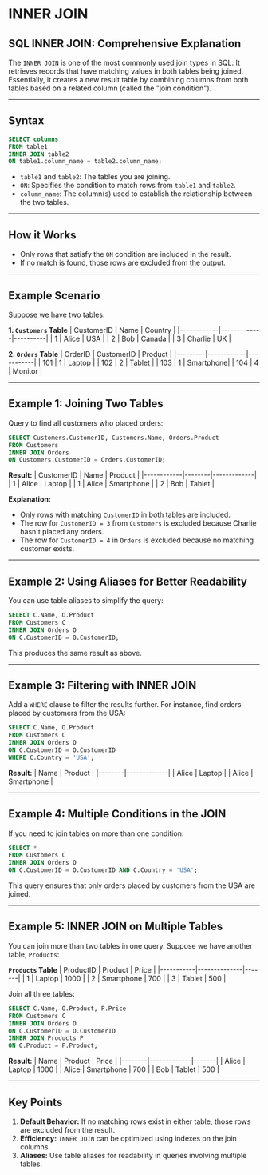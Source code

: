 # INNER JOIN

## **SQL INNER JOIN: Comprehensive Explanation**

The `INNER JOIN` is one of the most commonly used join types in SQL. It retrieves records that have matching values in both tables being joined. Essentially, it creates a new result table by combining columns from both tables based on a related column (called the "join condition").

---

## **Syntax**
```sql
SELECT columns
FROM table1
INNER JOIN table2
ON table1.column_name = table2.column_name;
```

- `table1` and `table2`: The tables you are joining.
- `ON`: Specifies the condition to match rows from `table1` and `table2`.
- `column_name`: The column(s) used to establish the relationship between the two tables.

---

## **How it Works**
- Only rows that satisfy the `ON` condition are included in the result.
- If no match is found, those rows are excluded from the output.

---

## **Example Scenario**
Suppose we have two tables:

**1. `Customers` Table**
| CustomerID | Name        | Country  |
|------------|-------------|----------|
| 1          | Alice       | USA      |
| 2          | Bob         | Canada   |
| 3          | Charlie     | UK       |

**2. `Orders` Table**
| OrderID | CustomerID | Product   |
|---------|------------|-----------|
| 101     | 1          | Laptop    |
| 102     | 2          | Tablet    |
| 103     | 1          | Smartphone|
| 104     | 4          | Monitor   |

---

## **Example 1: Joining Two Tables**
Query to find all customers who placed orders:
```sql
SELECT Customers.CustomerID, Customers.Name, Orders.Product
FROM Customers
INNER JOIN Orders
ON Customers.CustomerID = Orders.CustomerID;
```

**Result:**
| CustomerID | Name   | Product     |
|------------|--------|-------------|
| 1          | Alice  | Laptop      |
| 1          | Alice  | Smartphone  |
| 2          | Bob    | Tablet      |

**Explanation:**
- Only rows with matching `CustomerID` in both tables are included.
- The row for `CustomerID = 3` from `Customers` is excluded because Charlie hasn't placed any orders.
- The row for `CustomerID = 4` in `Orders` is excluded because no matching customer exists.

---

## **Example 2: Using Aliases for Better Readability**
You can use table aliases to simplify the query:
```sql
SELECT C.Name, O.Product
FROM Customers C
INNER JOIN Orders O
ON C.CustomerID = O.CustomerID;
```
This produces the same result as above.

---

## **Example 3: Filtering with INNER JOIN**
Add a `WHERE` clause to filter the results further. For instance, find orders placed by customers from the USA:
```sql
SELECT C.Name, O.Product
FROM Customers C
INNER JOIN Orders O
ON C.CustomerID = O.CustomerID
WHERE C.Country = 'USA';
```

**Result:**
| Name   | Product     |
|--------|-------------|
| Alice  | Laptop      |
| Alice  | Smartphone  |

---

## **Example 4: Multiple Conditions in the JOIN**
If you need to join tables on more than one condition:
```sql
SELECT *
FROM Customers C
INNER JOIN Orders O
ON C.CustomerID = O.CustomerID AND C.Country = 'USA';
```

This query ensures that only orders placed by customers from the USA are joined.

---

## **Example 5: INNER JOIN on Multiple Tables**
You can join more than two tables in one query. Suppose we have another table, `Products`:

**`Products` Table**
| ProductID | Product      | Price |
|-----------|--------------|-------|
| 1         | Laptop       | 1000  |
| 2         | Smartphone   | 700   |
| 3         | Tablet       | 500   |

Join all three tables:
```sql
SELECT C.Name, O.Product, P.Price
FROM Customers C
INNER JOIN Orders O
ON C.CustomerID = O.CustomerID
INNER JOIN Products P
ON O.Product = P.Product;
```

**Result:**
| Name   | Product     | Price |
|--------|-------------|-------|
| Alice  | Laptop      | 1000  |
| Alice  | Smartphone  | 700   |
| Bob    | Tablet      | 500   |

---

## **Key Points**
1. **Default Behavior:** If no matching rows exist in either table, those rows are excluded from the result.
2. **Efficiency:** `INNER JOIN` can be optimized using indexes on the join columns.
3. **Aliases:** Use table aliases for readability in queries involving multiple tables.

